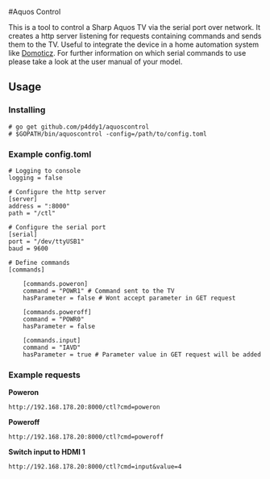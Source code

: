 #Aquos Control

This is a tool to control a Sharp Aquos TV via the serial port over network. It creates a http server listening for requests containing commands and sends them to the TV. Useful to integrate the device in a home automation system like [Domoticz](http://www.domoticz.com/). For further information on which serial commands to use please take a look at the user manual of your model.

## Usage
### Installing
```
# go get github.com/p4ddy1/aquoscontrol
# $GOPATH/bin/aquoscontrol -config=/path/to/config.toml
```
### Example config.toml
```
# Logging to console
logging = false

# Configure the http server
[server]
address = ":8000" 
path = "/ctl"       

# Configure the serial port
[serial]
port = "/dev/ttyUSB1"
baud = 9600

# Define commands
[commands]

    [commands.poweron]
    command = "POWR1" # Command sent to the TV 
    hasParameter = false # Wont accept parameter in GET request

    [commands.poweroff]
    command = "POWR0"
    hasParameter = false
    
    [commands.input]
    command = "IAVD"
    hasParameter = true # Parameter value in GET request will be added
```

### Example requests
**Poweron**
```
http://192.168.178.20:8000/ctl?cmd=poweron
```

**Poweroff**
```
http://192.168.178.20:8000/ctl?cmd=poweroff
```

**Switch input to HDMI 1**
```
http://192.168.178.20:8000/ctl?cmd=input&value=4
```